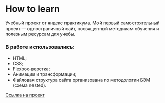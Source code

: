 # How to learn

Учебный проект от яндекс практикума. Мой первый самостоятельный проект — одностраничный сайт, посвященный методикам обучения и полезным ресурсам для учебы.

### В работе использовались:

* HTML;
* CSS;
* Flexbox-верстка;
* Анимации и трансформации;
* Файловая структура сайта организована по методологии БЭМ (схема nested).

[Ссылка на проект](https://sandhani1704.github.io/how-to-learn/)
